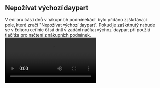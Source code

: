 ﻿---
categories: [fenix]
layout: fenix
---

## Nepožívat výchozí daypart 
V editoru částí dnů v nákupních podmínekách bylo přidáno zaškrtávací pole, které značí "Nepožívat výchozí daypart". 
Pokud je zaškrtnutý nebude se v Editoru definic části dnů v zadání načítat výchozí daypart při použití tlačítka pro načtení z nákupních podmínek.
<video src="{{site.url}}/data/checkbox.mp4" type="video/mp4" controls></video>
